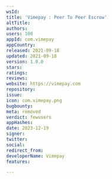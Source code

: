 ```yaml
---
wsId: 
title: 'Vimepay : Peer To Peer Escrow'
altTitle: 
authors: 
users: 100
appId: com.vimepay
appCountry: 
released: 2021-09-18
updated: 2021-09-18
version: 1.0.0
stars: 
ratings: 
reviews: 
website: https://vimepay.com
repository: 
issue: 
icon: com.vimepay.png
bugbounty: 
meta: removed
verdict: fewusers
appHashes: 
date: 2023-12-19
signer: 
twitter: 
social: 
redirect_from: 
developerName: Vimepay
features: 

---
```


